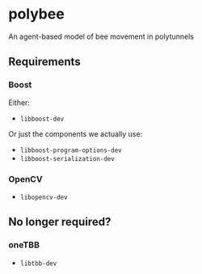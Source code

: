 # polybee
An agent-based model of bee movement in polytunnels

## Requirements

### Boost
Either:
* `libboost-dev`

Or just the components we actually use:

* `libboost-program-options-dev`
* `libboost-serialization-dev`

### OpenCV
* `libopencv-dev`

## No longer required?

### oneTBB
* `libtbb-dev`

